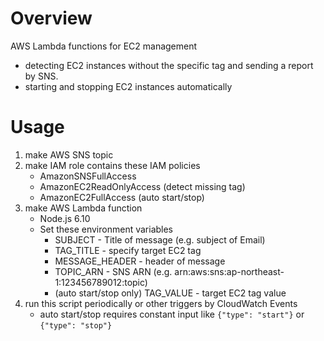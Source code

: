 # Overview

AWS Lambda functions for EC2 management
* detecting EC2 instances without the specific tag and sending a report by SNS.
* starting and stopping EC2 instances automatically

# Usage
1. make AWS SNS topic
2. make IAM role contains these IAM policies
    * AmazonSNSFullAccess
    * AmazonEC2ReadOnlyAccess (detect missing tag)
    * AmazonEC2FullAccess (auto start/stop)
3. make AWS Lambda function
    * Node.js 6.10
    * Set these environment variables
        * SUBJECT - Title of message (e.g. subject of Email)
        * TAG_TITLE - specify target EC2 tag
        * MESSAGE_HEADER - header of message
        * TOPIC_ARN - SNS ARN (e.g. arn:aws:sns:ap-northeast-1:123456789012:topic)
        * (auto start/stop only) TAG_VALUE - target EC2 tag value
4. run this script periodically or other triggers by CloudWatch Events
    * auto start/stop requires constant input like `{"type": "start"}` or `{"type": "stop"}`
